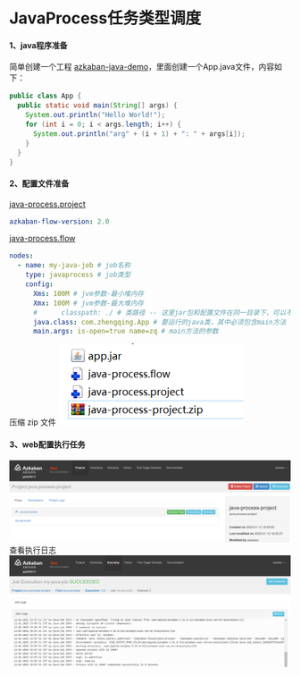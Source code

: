 # JavaProcess任务类型调度

#### 1、java程序准备

简单创建一个工程 [azkaban-java-demo](./08-job/azkaban-java-demo)，里面创建一个App.java文件，内容如下：

```java
public class App {
  public static void main(String[] args) {
    System.out.println("Hello World!");
    for (int i = 0; i < args.length; i++) {
      System.out.println("arg" + (i + 1) + ": " + args[i]);
    }
  }
}
```

#### 2、配置文件准备

[java-process.project](08-job/java-process.project)

```yaml
azkaban-flow-version: 2.0
```

[java-process.flow](08-job/java-process.flow)

```yaml
nodes:
  - name: my-java-job # job名称
    type: javaprocess # job类型
    config:
      Xms: 100M # jvm参数-最小堆内存
      Xmx: 100M # jvm参数-最大堆内存
      #      classpath: ./ # 类路径 -- 这里jar包和配置文件在同一目录下，可以不写
      java.class: com.zhengqing.App # 要运行的java类，其中必须包含main方法
      main.args: is-open=true name=zq # main方法的参数
```

压缩 zip 文件
![](./images/08-JavaProcess任务类型调度_1736679978892.png)

#### 3、web配置执行任务

![](./images/08-JavaProcess任务类型调度_1736679953849.png)
查看执行日志
![](./images/08-JavaProcess任务类型调度_1736680108044.png)
